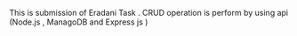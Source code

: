 This is submission of Eradani Task . CRUD operation is perform by using api (Node.js , ManagoDB and Express js )    